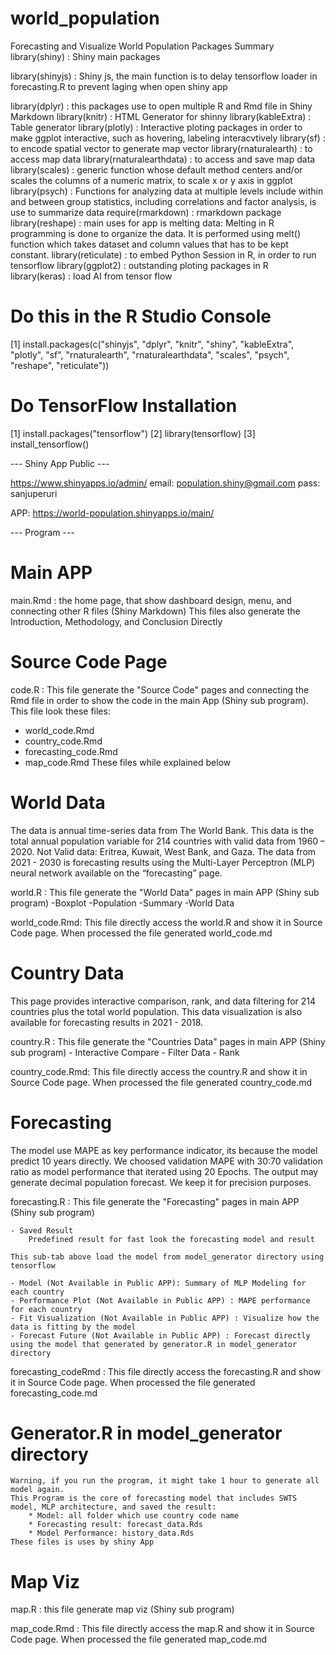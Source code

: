 # world_population

Forecasting and Visualize World Population
Packages Summary
library(shiny) 			: Shiny main packages

library(shinyjs) 		: Shiny js, the main function is to delay tensorflow loader in forecasting.R to prevent laging when open shiny app

library(dplyr) 			: this packages use to open multiple R and Rmd file in Shiny Markdown
library(knitr) 			: HTML Generator for shinny
library(kableExtra) 		: Table generator
library(plotly)			: Interactive ploting packages in order to make ggplot interactive, such as hovering, labeling interacvtively
library(sf)			: to encode spatial vector to generate map vector
library(rnaturalearth) 		: to access map data
library(rnaturalearthdata) 	: to access and save map data
library(scales) 		: generic function whose default method centers and/or scales the columns of a numeric matrix, to scale x or y axis in ggplot
library(psych) 			: Functions for analyzing data at multiple levels include within and between group statistics, including correlations and factor analysis, is use to summarize data
require(rmarkdown)		: rmarkdown package
library(reshape) 		: main uses for app is melting data: Melting in R programming is done to organize the data. It is performed using melt() function which takes dataset and column values that has to be kept constant. 
library(reticulate)		: to embed Python Session in R, in order to run tensorflow
library(ggplot2)		: outstanding ploting packages in R
library(keras)			: load AI from tensor flow


# Do this in the R Studio Console
[1] install.packages(c("shinyjs", "dplyr", "knitr", "shiny", "kableExtra", "plotly", "sf", "rnaturalearth", "rnaturalearthdata", "scales", "psych", "reshape", "reticulate"))

# Do TensorFlow Installation
[1] install.packages("tensorflow")
[2] library(tensorflow)
[3] install_tensorflow()


--- Shiny App Public ---

https://www.shinyapps.io/admin/
email: population.shiny@gmail.com
pass: sanjuperuri

APP: https://world-population.shinyapps.io/main/

--- Program ---

# Main APP
main.Rmd : the home page, that show dashboard design, menu, and connecting other R files (Shiny Markdown)
	This files also generate the Introduction, Methodology, and Conclusion Directly

# Source Code Page
code.R : This file generate the "Source Code" pages and connecting the Rmd file in order to show the code in the main App (Shiny sub program). This file look these files:
 - world_code.Rmd
 - country_code.Rmd
 - forecasting_code.Rmd
 - map_code.Rmd
These files while explained below

# World Data
The data is annual time-series data from The World Bank. This data is the total annual population variable for 214 countries with valid data from 1960 – 2020. Not Valid data: Eritrea, Kuwait, West Bank, and Gaza. The data from 2021 - 2030 is forecasting results using the Multi-Layer Perceptron (MLP) neural network available on the “forecasting” page.

world.R : This file generate the "World Data" pages in main APP (Shiny sub program)
	-Boxplot
	-Population 
	-Summary
	-World Data

world_code.Rmd: This file directly access the world.R and show it in Source Code page. When processed the file generated world_code.md

# Country Data
This page provides interactive comparison, rank, and data filtering for 214 countries plus the total world population. This data visualization is also available for forecasting results in 2021 - 2018.

country.R : This file generate the "Countries Data" pages in main APP (Shiny sub program)
	- Interactive Compare
	- Filter Data
	- Rank

country_code.Rmd: This file directly access the country.R and show it in Source Code page. When processed the file generated country_code.md

# Forecasting
The model use MAPE as key performance indicator, its because the model predict 10 years directly. We choosed validation MAPE with 30:70 validation ratio as model performance that iterated using 20 Epochs. The output may generate decimal population forecast. We keep it for precision purposes.

forecasting.R : This file generate the "Forecasting" pages in main APP (Shiny sub program)
			
	- Saved Result
		Predefined result for fast look the forecasting model and result
	
	This sub-tab above load the model from model_generator directory using tensorflow

	- Model (Not Available in Public APP): Summary of MLP Modeling for each country
	- Performance Plot (Not Available in Public APP) : MAPE performance for each country
	- Fit Visualization (Not Available in Public APP) : Visualize how the data is fitting by the model
	- Forecast Future (Not Available in Public APP) : Forecast directly using the model that generated by generator.R in model_generator directory

forecasting_codeRmd : This file directly access the forecasting.R and show it in Source Code page. When processed the file generated forecasting_code.md


# Generator.R in model_generator directory
	Warning, if you run the program, it might take 1 hour to generate all model again.
	This Program is the core of forecasting model that includes SWTS model, MLP architecture, and saved the result:
		* Model: all folder which use country code name
		* Forecasting result: forecast_data.Rds
		* Model Performance: history_data.Rds
	These files is uses by shiny App

# Map Viz
map.R : this file generate map viz (Shiny sub program)

map_code.Rmd : This file directly access the map.R and show it in Source Code page. When processed the file generated map_code.md
